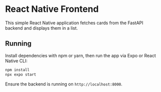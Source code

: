 # React Native Frontend

This simple React Native application fetches cards from the FastAPI backend and displays them in a list.

## Running

Install dependencies with npm or yarn, then run the app via Expo or React Native CLI:

```bash
npm install
npx expo start
```

Ensure the backend is running on `http://localhost:8000`.
